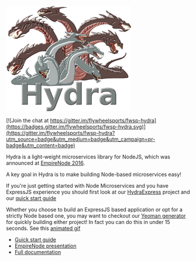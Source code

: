 ![](hydra.png)

[![Join the chat at https://gitter.im/flywheelsports/fwsp-hydra](https://badges.gitter.im/flywheelsports/fwsp-hydra.svg)](https://gitter.im/flywheelsports/fwsp-hydra?utm_source=badge&utm_medium=badge&utm_campaign=pr-badge&utm_content=badge)

Hydra is a light-weight microservices library for NodeJS, which was announced at [EmpireNode 2016](http://empirenode.org/).

A key goal in Hydra is to make building Node-based microservices easy! 

If you're just getting started with Node Microservices and you have ExpressJS experience you should first look at our [HydraExpress](https://github.com/flywheelsports/fwsp-hydra-express) project and our [quick start guide](quickstart.md)

Whether you choose to build an ExpressJS based application or opt for a strictly Node based one, you may want to checkout our [Yeoman generator](https://github.com/flywheelsports/generator-fwsp-hydra) for quickly building either project! In fact you can do this in under 15 seconds. See this [animated gif](microservice.gif)

* [Guick start guide](quickstart.md)
* [EmpireNode presentation](https://youtu.be/j_yVf9Blcjo)
* [Full documentation](documentation.md)


